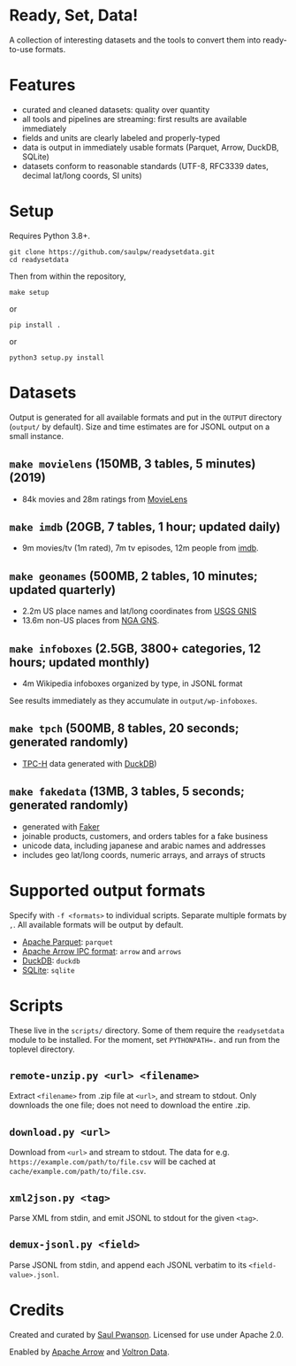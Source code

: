 # Ready, Set, Data!

A collection of interesting datasets and the tools to convert them into ready-to-use formats.

# Features

- curated and cleaned datasets: quality over quantity
- all tools and pipelines are streaming: first results are available immediately
- fields and units are clearly labeled and properly-typed
- data is output in immediately usable formats (Parquet, Arrow, DuckDB, SQLite)
- datasets conform to reasonable standards (UTF-8, RFC3339 dates, decimal lat/long coords, SI units)

# Setup

Requires Python 3.8+.

    git clone https://github.com/saulpw/readysetdata.git
    cd readysetdata

Then from within the repository,

    make setup

or

    pip install .

or

    python3 setup.py install

# Datasets

Output is generated for all available formats and put in the `OUTPUT` directory (`output/` by default).
Size and time estimates are for JSONL output on a small instance.

## `make movielens` (150MB, 3 tables, 5 minutes) (2019)

- 84k movies and 28m ratings from [MovieLens](https://movielens.org/)

## `make imdb` (20GB, 7 tables, 1 hour; updated daily)

- 9m movies/tv (1m rated), 7m tv episodes, 12m people from [imdb](https://www.imdb.com/interfaces/).

## `make geonames` (500MB, 2 tables, 10 minutes; updated quarterly)

- 2.2m US place names and lat/long coordinates from [USGS GNIS](https://www.usgs.gov/tools/geographic-names-information-system-gnis)
- 13.6m non-US places from [NGA GNS](https://geonames.nga.mil/gns/html/).

## `make infoboxes` (2.5GB, 3800+ categories, 12 hours; updated monthly)

- 4m Wikipedia infoboxes organized by type, in JSONL format

See results immediately as they accumulate in `output/wp-infoboxes`.

## `make tpch` (500MB, 8 tables, 20 seconds; generated randomly)

- [TPC-H](https://www.tpc.org/tpc_documents_current_versions/pdf/tpc-h_v3.0.1.pdf) data generated with [DuckDB](https://duckdb.org/))

## `make fakedata` (13MB, 3 tables, 5 seconds; generated randomly)

- generated with [Faker](https://faker.readthedocs.io/en/master/)
- joinable products, customers, and orders tables for a fake business
- unicode data, including japanese and arabic names and addresses
- includes geo lat/long coords, numeric arrays, and arrays of structs

# Supported output formats

Specify with `-f <formats>` to individual scripts.  Separate multiple formats by `,`.  All available formats will be output by default.

- [Apache Parquet](https://parquet.apache.org/): `parquet`
- [Apache Arrow IPC format](https://arrow.apache.org/docs/cpp/ipc.html): `arrow` and `arrows`
- [DuckDB](https://duckdb.org): `duckdb`
- [SQLite](https://sqlite.org): `sqlite`

# Scripts

These live in the `scripts/` directory.  Some of them require the `readysetdata` module to be installed.  For the moment, set `PYTHONPATH=.` and run from the toplevel directory.

## `remote-unzip.py <url> <filename>`

Extract `<filename>` from .zip file at `<url>`, and stream to stdout.  Only downloads the one file; does not need to download the entire .zip.

## `download.py <url>`

Download from `<url>` and stream to stdout.  The data for e.g. `https://example.com/path/to/file.csv` will be cached at `cache/example.com/path/to/file.csv`.

## `xml2json.py <tag>`

Parse XML from stdin, and emit JSONL to stdout for the given `<tag>`.

## `demux-jsonl.py <field>`

Parse JSONL from stdin, and append each JSONL verbatim to its `<field-value>.jsonl`.

# Credits

Created and curated by [Saul Pwanson](https://saul.pw).  Licensed for use under Apache 2.0.

Enabled by [Apache Arrow](https://arrow.apache.org/) and [Voltron Data](https://voltrondata.com).
